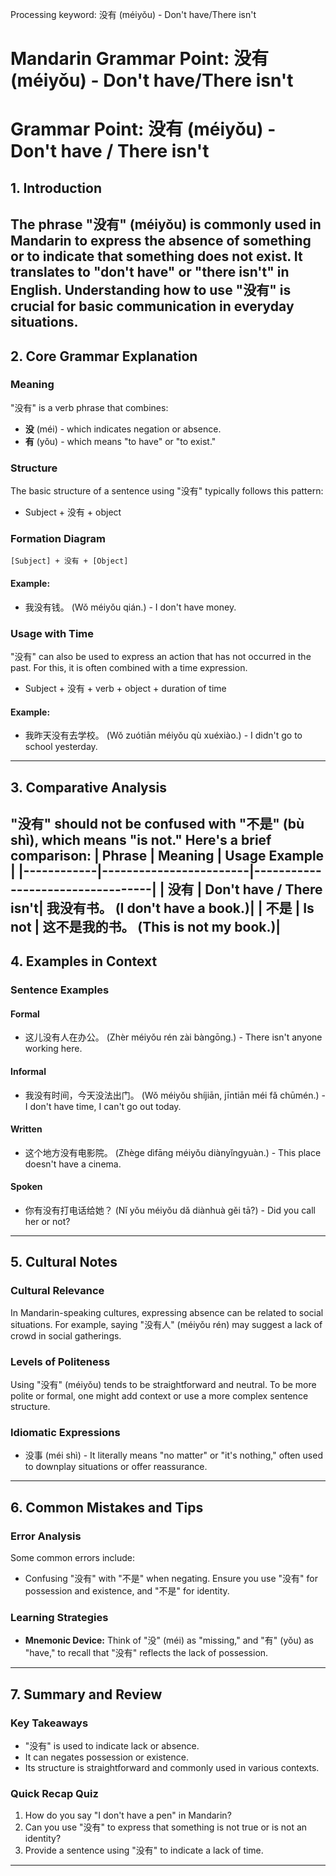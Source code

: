 Processing keyword: 没有 (méiyǒu) - Don't have/There isn't
# Mandarin Grammar Point: 没有 (méiyǒu) - Don't have/There isn't
# Grammar Point: 没有 (méiyǒu) - Don't have / There isn't
## 1. Introduction
The phrase "没有" (méiyǒu) is commonly used in Mandarin to express the absence of something or to indicate that something does not exist. It translates to "don't have" or "there isn't" in English. Understanding how to use "没有" is crucial for basic communication in everyday situations.
---
## 2. Core Grammar Explanation
### Meaning
"没有" is a verb phrase that combines:
- **没** (méi) - which indicates negation or absence.
- **有** (yǒu) - which means "to have" or "to exist."
### Structure
The basic structure of a sentence using "没有" typically follows this pattern:
- Subject + 没有 + object
### Formation Diagram
```
[Subject] + 没有 + [Object]
```
#### Example:
- 我没有钱。 (Wǒ méiyǒu qián.) - I don't have money.
### Usage with Time
"没有" can also be used to express an action that has not occurred in the past. For this, it is often combined with a time expression.
- Subject + 没有 + verb + object + duration of time
#### Example:
- 我昨天没有去学校。 (Wǒ zuótiān méiyǒu qù xuéxiào.) - I didn't go to school yesterday.
---
## 3. Comparative Analysis
"没有" should not be confused with "不是" (bù shì), which means "is not." Here's a brief comparison:
| **Phrase** | **Meaning**            | **Usage Example**                |
|------------|------------------------|----------------------------------|
| 没有       | Don't have / There isn't| 我没有书。 (I don't have a book.)|
| 不是       | Is not                 | 这不是我的书。 (This is not my book.)|
---
## 4. Examples in Context
### Sentence Examples
#### Formal
- 这儿没有人在办公。 (Zhèr méiyǒu rén zài bàngōng.) - There isn't anyone working here.
#### Informal
- 我没有时间，今天没法出门。 (Wǒ méiyǒu shíjiān, jīntiān méi fǎ chūmén.) - I don't have time, I can't go out today.
#### Written
- 这个地方没有电影院。 (Zhège dìfāng méiyǒu diànyǐngyuàn.) - This place doesn't have a cinema.
#### Spoken
- 你有没有打电话给她？ (Nǐ yǒu méiyǒu dǎ diànhuà gěi tā?) - Did you call her or not?
---
## 5. Cultural Notes
### Cultural Relevance
In Mandarin-speaking cultures, expressing absence can be related to social situations. For example, saying "没有人" (méiyǒu rén) may suggest a lack of crowd in social gatherings.
### Levels of Politeness
Using "没有" (méiyǒu) tends to be straightforward and neutral. To be more polite or formal, one might add context or use a more complex sentence structure. 
### Idiomatic Expressions
- 没事 (méi shì) - It literally means "no matter" or "it's nothing," often used to downplay situations or offer reassurance.
---
## 6. Common Mistakes and Tips
### Error Analysis
Some common errors include:
- Confusing "没有" with "不是" when negating. Ensure you use "没有" for possession and existence, and "不是" for identity.
### Learning Strategies
- **Mnemonic Device:** Think of "没" (méi) as "missing," and "有" (yǒu) as "have," to recall that "没有" reflects the lack of possession.
---
## 7. Summary and Review
### Key Takeaways
- "没有" is used to indicate lack or absence.
- It can negates possession or existence.
- Its structure is straightforward and commonly used in various contexts.
### Quick Recap Quiz
1. How do you say "I don't have a pen" in Mandarin?
2. Can you use "没有" to express that something is not true or is not an identity?
3. Provide a sentence using "没有" to indicate a lack of time.
---
